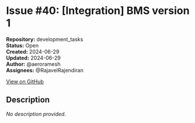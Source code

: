 # Issue #40: [Integration] BMS version 1

**Repository:** development_tasks  
**Status:** Open  
**Created:** 2024-06-29  
**Updated:** 2024-06-29  
**Author:** @aeroramesh  
**Assignees:** @RajavelRajendiran  

[View on GitHub](https://github.com/Simtestlab/development_tasks/issues/40)

## Description

*No description provided.*